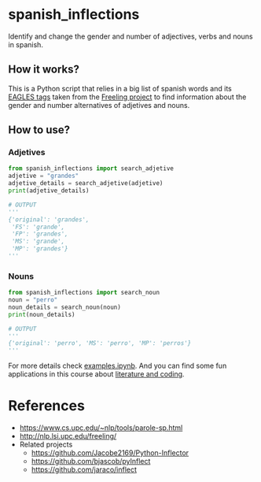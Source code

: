 # spanish_inflections

Identify and change the gender and number of adjectives, verbs and nouns in spanish.

## How it works?

This is a Python script that relies in a big list of spanish words and its [EAGLES tags](https://www.cs.upc.edu/~nlp/tools/parole-sp.html) taken from the [Freeling project](https://github.com/TALP-UPC/FreeLing/tree/master/data/es) to find information about the gender and number alternatives of adjetives and nouns.

## How to use?

### Adjetives

```python
from spanish_inflections import search_adjetive
adjetive = "grandes"
adjetive_details = search_adjetive(adjetive)
print(adjetive_details)

# OUTPUT
'''
{'original': 'grandes',
 'FS': 'grande',
 'FP': 'grandes',
 'MS': 'grande',
 'MP': 'grandes'}
'''
```

### Nouns

```python
from spanish_inflections import search_noun
noun = "perro"
noun_details = search_noun(noun)
print(noun_details)

# OUTPUT
'''
{'original': 'perro', 'MS': 'perro', 'MP': 'perros'}
'''
```

For more details check [examples.ipynb](https://github.com/mathigatti/spanish_inflections/blob/main/examples.ipynb). And you can find some fun applications in this course about [literature and coding](https://docs.google.com/document/d/e/2PACX-1vQUugllkjwgJi3tV_czOiBtw_mKahBUYI7ojj1E3LSWAmix0rAGXOThrExwCLm59NGjmcg08TPl1bWr/pub).

# References
- https://www.cs.upc.edu/~nlp/tools/parole-sp.html
- http://nlp.lsi.upc.edu/freeling/
- Related projects
  - https://github.com/Jacobe2169/Python-Inflector
  - https://github.com/bjascob/pyInflect
  - https://github.com/jaraco/inflect
